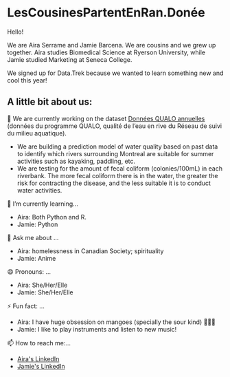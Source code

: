 # LesCousinesPartentEnRan.Donée

Hello!

We are Aira Serrame and Jamie Barcena. We are cousins and we grew up together. 
Aira studies Biomedical Science at Ryerson University, while Jamie studied Marketing at Seneca College.

We signed up for Data.Trek because we wanted to learn something new and cool this year!

## A little bit about us:

🔭 We are currently working on the dataset [Données QUALO annuelles](https://www.donneesquebec.ca/recherche/dataset/vmtl-rsma-qualite-de-l-eau-en-rive-qualo) (données du programme QUALO, qualité de l’eau en rive du Réseau de suivi du milieu aquatique). 
  * We are building a prediction model of water quality based on past data to identify which rivers surrounding Montreal are suitable for summer activities such as kayaking, paddling, etc.
  * We are testing for the amount of fecal coliform (colonies/100mL) in each riverbank. The more fecal coliform there is in the water, the greater the risk for contracting the disease, and the less suitable it is to conduct water activities.

🌱 I’m currently learning...
* Aira: Both Python and R.
* Jamie: Python

💬 Ask me about ...
* Aira: homelessness in Canadian Society; spirituality
* Jamie: Anime

😄 Pronouns: ...
* Aira: She/Her/Elle
* Jamie: She/Her/Elle

⚡ Fun fact: ...
* Aira: I have huge obsession on mangoes (specially the sour kind) 🥭🥭🥭
* Jamie: I like to play instruments and listen to new music!


📫 How to reach me:...
* [Aira's LinkedIn](https://www.linkedin.com/in/airaserrame/)
* [Jamie's LinkedIn](https://www.linkedin.com/in/jamie-barcena-b43100194/)
